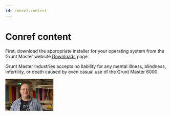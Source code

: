 ```yaml
---
id: conref-content
---
```


# Conref content

<p id="install-step1">First, download the appropriate installer for your operating system from the Grunt Master website <a href="https://gruntmaster.com/downloads">Downloads</a> page.</p>

<p id="disclaimer">Grunt Master Industries accepts no liability for any mental illness, blindness, infertility, or death caused by even casual use of the Grunt Master 6000.</p>

<p id="self-pic"><img src="MichaelMcLoughlin.jpg" class="self-pic"></p>